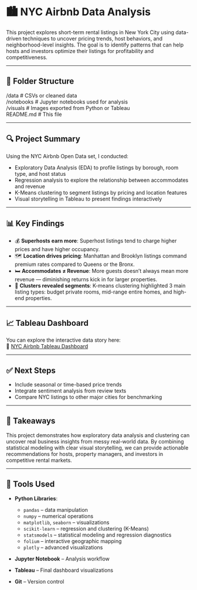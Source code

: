 # 🏙️ NYC Airbnb Data Analysis

This project explores short-term rental listings in New York City using data-driven techniques to uncover pricing trends, host behaviors, and neighborhood-level insights. The goal is to identify patterns that can help hosts and investors optimize their listings for profitability and competitiveness.

---

## 📁 Folder Structure

/data             # CSVs or cleaned data  
/notebooks        # Jupyter notebooks used for analysis  
/visuals          # Images exported from Python or Tableau  
README.md         # This file  

---

## 🔍 Project Summary

Using the NYC Airbnb Open Data set, I conducted:

- Exploratory Data Analysis (EDA) to profile listings by borough, room type, and host status  
- Regression analysis to explore the relationship between accommodates and revenue  
- K-Means clustering to segment listings by pricing and location features  
- Visual storytelling in Tableau to present findings interactively  

---

## 📊 Key Findings

- 💰 **Superhosts earn more**: Superhost listings tend to charge higher prices and have higher occupancy.  
- 🗺️ **Location drives pricing**: Manhattan and Brooklyn listings command premium rates compared to Queens or the Bronx.  
- 🛏️ **Accommodates ≠ Revenue**: More guests doesn’t always mean more revenue — diminishing returns kick in for larger properties.  
- 📌 **Clusters revealed segments**: K-means clustering highlighted 3 main listing types: budget private rooms, mid-range entire homes, and high-end properties.

---

## 📈 Tableau Dashboard

You can explore the interactive data story here:  
🔗 [NYC Airbnb Tableau Dashboard](https://public.tableau.com/app/profile/rhys.ingalls/viz/NYCAirbnbDataAnalysis_17507221661720/NYCAirBnbAnalysis?publish=yes)

---

## ✅ Next Steps

- Include seasonal or time-based price trends  
- Integrate sentiment analysis from review texts  
- Compare NYC listings to other major cities for benchmarking  

---

## 🧠 Takeaways

This project demonstrates how exploratory data analysis and clustering can uncover real business insights from messy real-world data. By combining statistical modeling with clear visual storytelling, we can provide actionable recommendations for hosts, property managers, and investors in competitive rental markets.

---

## 📎 Tools Used

- **Python Libraries**:  
  - `pandas` – data manipulation  
  - `numpy` – numerical operations  
  - `matplotlib`, `seaborn` – visualizations  
  - `scikit-learn` – regression and clustering (K-Means)  
  - `statsmodels` – statistical modeling and regression diagnostics  
  - `folium` – interactive geographic mapping  
  - `plotly` – advanced visualizations  

- **Jupyter Notebook** – Analysis workflow  
- **Tableau** – Final dashboard visualizations  
- **Git** – Version control  
